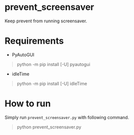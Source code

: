 # prevent_screensaver
Keep prevent from running screensaver.  

# Requirements
- PyAutoGUI  
> python -m pip install [-U] pyautogui  

- idleTime  
> python -m pip install [-U] idleTime  

# How to run
Simply run `prevent_screensaver.py` with following command.  
> python prevent_screensaver.py  
